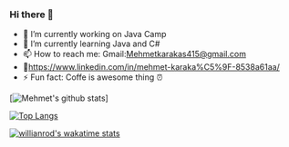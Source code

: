### Hi there 👋



- 🔭 I’m currently working on Java Camp
- 🌱 I’m currently learning Java and C#
- 📫 How to reach me: Gmail:Mehmetkarakas415@gmail.com
- 🦸https://www.linkedin.com/in/mehmet-karaka%C5%9F-8538a61aa/
- ⚡ Fun fact: Coffe is awesome thing ⏰


[![Mehmet's github stats](https://github-readme-stats.vercel.app/api?username=Mehmetkrks09&count_private=true&show_icons=true&theme=radical&hide_rank=false)]


[![Top Langs](https://github-readme-stats.vercel.app/api/top-langs/?username=Mehmetkrks09)](https://github.com/anuraghazra/github-readme-stats)

[![willianrod's wakatime stats](https://github-readme-stats.vercel.app/api/wakatime?username=Mehmetkrks09)](https://github.com/anuraghazra/github-readme-stats)
